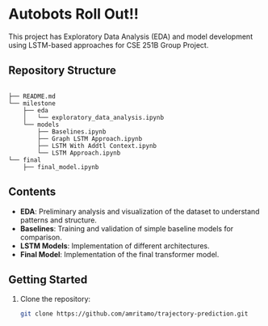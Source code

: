 # Autobots Roll Out!!

This project has Exploratory Data Analysis (EDA) and model development using LSTM-based approaches for CSE 251B Group Project.

## Repository Structure

```

├── README.md
└── milestone
    ├── eda
    │   └── exploratory_data_analysis.ipynb
    └── models
        ├── Baselines.ipynb
        ├── Graph LSTM Approach.ipynb
        ├── LSTM With Addtl Context.ipynb
        └── LSTM Approach.ipynb
└── final
    ├── final_model.ipynb
```

## Contents

* **EDA**: Preliminary analysis and visualization of the dataset to understand patterns and structure.
* **Baselines**: Training and validation of simple baseline models for comparison.
* **LSTM Models**: Implementation of different architectures.
* **Final Model**: Implementation of the final transformer model.

## Getting Started

1. Clone the repository:

   ```bash
   git clone https://github.com/amritamo/trajectory-prediction.git
    ```
